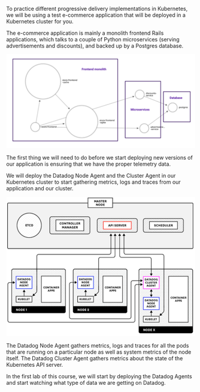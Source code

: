 
To practice different progressive delivery implementations in Kubernetes, we will be using a test e-commerce application that will be deployed in a Kubernetes cluster for you.

The e-commerce application is mainly a monolith frontend Rails applications, which talks to a couple of Python microservices (serving advertisements and discounts), and backed up by a Postgres database.

![](./img/02-01_app.png)

The first thing we will need to do before we start deploying new versions of our application is ensuring that we have the proper telemetry data.

We will deploy the Datadog Node Agent and the Cluster Agent in our Kubernetes cluster to start gathering metrics, logs and traces from our application and our cluster.

![](./img/02-02_agents.png)

The Datadog Node Agent gathers metrics, logs and traces for all the pods that are running on a particular node as well as system metrics of the node itself. The Datadog Cluster Agent gathers metrics about the state of the Kubernetes API server.

In the first lab of this course, we will start by deploying the Datadog Agents and start watching what type of data we are getting on Datadog.

